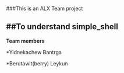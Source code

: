 ###This is an ALX Team project 

##To understand simple_shell
---
**Team members**

*Yidnekachew Bantrga

*Berutawit(berry) Leykun
